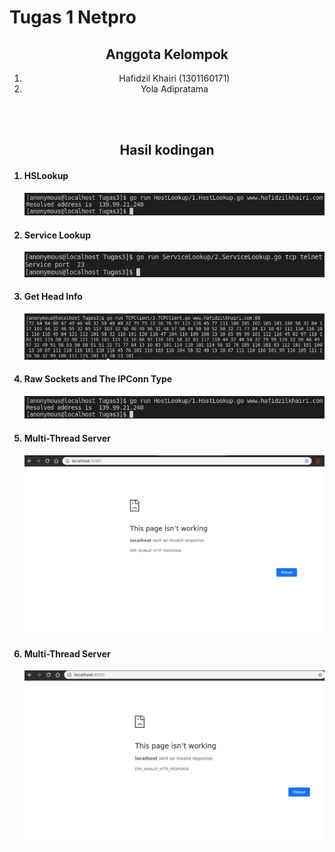 <h1>Tugas 1 Netpro</h1>

<center>
<h2>Anggota Kelompok</h2>
<ol>
    <li>Hafidzil Khairi (1301160171)</li>
    <li>Yola Adipratama</li>
</ol>
<br/>
<br/>
<h2>Hasil kodingan</h2>
</center>

<ol>

<h4><li>HSLookup</li></h4>
<img src="https://github.com/hafidzilkhairi/BasicNetworkProgramming/blob/task/Screenshots/HostLookup.png?raw=true"/>

<h4><li>Service Lookup</li></h4>
<img src="https://github.com/hafidzilkhairi/BasicNetworkProgramming/blob/task/Screenshots/ServiceLookup.png?raw=true"/>

<h4><li>Get Head Info</li></h4>
<img src="https://github.com/hafidzilkhairi/BasicNetworkProgramming/blob/task/Screenshots/GetHeadInfo.png?raw=true"/>

<h4><li>Raw Sockets and The IPConn Type</li></h4>
<img src="https://github.com/hafidzilkhairi/BasicNetworkProgramming/blob/task/Screenshots/HostLookup.png?raw=true"/>

<h4><li>Multi-Thread Server</li></h4>
<img src="https://github.com/hafidzilkhairi/BasicNetworkProgramming/blob/task/Screenshots/5.MultithreadServer.png?raw=true"/>

<h4><li>Multi-Thread Server</li></h4>
<img src="https://github.com/hafidzilkhairi/BasicNetworkProgramming/blob/task/Screenshots/6.MultithreadServer.png?raw=true"/>


</ol>